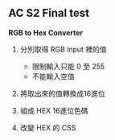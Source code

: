 ## AC S2 Final test

**RGB to Hex Converter**
1. 分別取得 RGB input 裡的值
   + 限制輸入只能 0 至 255
   + 不能輸入空值

2. 將取出來的值轉換成16進位

3. 組成 HEX 16進位色碼

4. 改變 HEX 的 CSS
